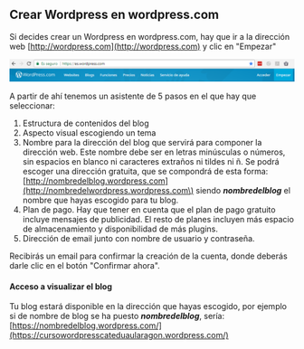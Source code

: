 ## Crear Wordpress en wordpress.com

Si decides crear un Wordpress en wordpress.com, hay que ir a la dirección web [http://wordpress.com](http://wordpress.com) y clic en "Empezar"

![](/assets/wordpress.com-1.png)

A partir de ahí tenemos un asistente de 5 pasos en el que hay que seleccionar:

1. Estructura de contenidos del blog
2. Aspecto visual escogiendo un tema
3. Nombre para la dirección del blog que servirá para componer la dirección web. Este nombre debe ser en letras minúsculas o números, sin espacios en blanco ni caracteres extraños ni tildes ni ñ. Se podrá escoger una dirección gratuita, que se compondrá de esta forma: [http://nombredelblog.wordpress.com](http://nombredelwordpress.wordpress.com\) siendo _**nombredelblog**_ el nombre que hayas escogido para tu blog.
4. Plan de pago. Hay que tener en cuenta que el plan de pago gratuito incluye mensajes de publicidad. El resto de planes incluyen más espacio de almacenamiento y disponibilidad de más plugins.
5. Dirección de email junto con nombre de usuario y contraseña.

Recibirás un email para confirmar la creación de la cuenta, donde deberás darle clic en el botón "Confirmar ahora".

#### Acceso a visualizar el blog

Tu blog estará disponible en la dirección que hayas escogido, por ejemplo si de nombre de blog se ha puesto _**nombredelblog**_, sería: [https://nombredelblog.wordpress.com/](https://cursowordpresscateduaularagon.wordpress.com/)

